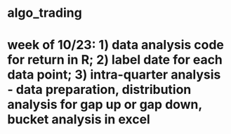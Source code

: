 # algo_trading
# week of 10/23: 1) data analysis code for return in R; 2) label date for each data point; 3) intra-quarter analysis - data preparation, distribution analysis for gap up or gap down, bucket analysis in excel
